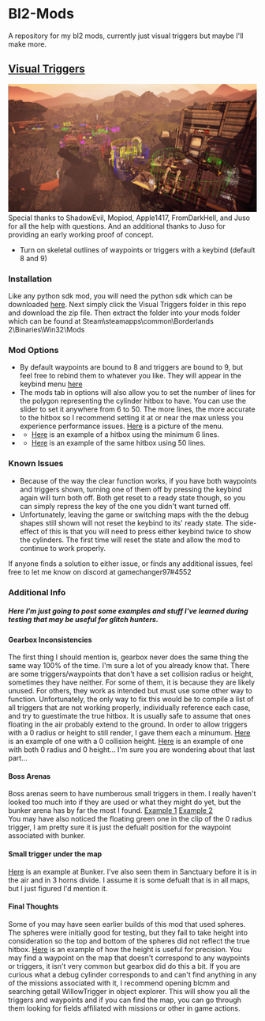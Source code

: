 # Bl2-Mods
A repository for my bl2 mods, currently just visual triggers but maybe I'll make more.
## [Visual Triggers](VisualTriggers/)
![Visual Triggers](https://github.com/GameChanger97/Bl2-Mods/blob/main/Borderlands%202%20(32-bit,%20DX9)%209_15_2021%204_17_58%20PM%20(2).png?raw=true)
Special thanks to ShadowEvil, Mopiod, Apple1417, FromDarkHell, and Juso for all the help with questions.  And an additional thanks to Juso for providing an early working proof of concept.
- Turn on skeletal outlines of waypoints or triggers with a keybind (default 8 and 9)

### Installation 
Like any python sdk mod, you will need the python sdk which can be downloaded [here](https://github.com/bl-sdk/PythonSDK).
Next simply click the Visual Triggers folder in this repo and download the zip file.  Then extract the folder into your mods folder which can be found at Steam\steamapps\common\Borderlands 2\Binaries\Win32\Mods

### Mod Options
- By default waypoints are bound to 8 and triggers are bound to 9, but feel free to rebind them to whatever you like.  They will appear in the keybind menu [here](https://imgur.com/a/HxIVmRU)
- The mods tab in options will also allow you to set the number of lines for the polygon representing the cylinder hitbox to have.  You can use the slider to set it anywhere from 6 to 50.  The more lines, the more accurate to the hitbox so I recommend setting it at or near the max unless you experience performance issues. [Here](https://imgur.com/a/00rg4Yi) is a picture of the menu.
- - [Here](https://imgur.com/a/QMP2kzu) is an example of a hitbox using the minimum 6 lines.
- - [Here](https://imgur.com/a/bhRm0Kp) is an example of the same hitbox using 50 lines.

### Known Issues
- Because of the way the clear function works, if you have both waypoints and triggers shown, turning one of them off by pressing the keybind again will turn both off.  Both get reset to a ready state though, so you can simply repress the key of the one you didn't want turned off.
- Unfortunately, leaving the game or switching maps with the the debug shapes still shown will not reset the keybind to its' ready state.  The side-effect of this is that you will need to press either keybind twice to show the cylinders.  The first time will reset the state and allow the mod to continue to work properly.

If anyone finds a solution to either issue, or finds any additional issues, feel free to let me know on discord at gamechanger97#4552

### Additional Info
##### Here I'm just going to post some examples and stuff I've learned during testing that may be useful for glitch hunters.
#### Gearbox Inconsistencies
The first thing I should mention is, gearbox never does the same thing the same way 100% of the time.  I'm sure a lot of you already know that.  There are some triggers/waypoints that don't have a set collision radius or height, sometimes they have neither.  For some of them, it is because they are likely unused.  For others, they work as intended but must use some other way to function.  Unfortunately, the only way to fix this would be to compile a list of all triggers that are not working properly, individually reference each case, and try to guestimate the true hitbox.  It is usually safe to assume that ones floating in the air probably extend to the ground. In order to allow triggers with a 0 radius or height to still render, I gave them each a minumum.  [Here](https://imgur.com/a/FJkkjm7) is an example of one with a 0 collision height. [Here](https://imgur.com/a/c8O4sX4) is an example of one with both 0 radius and 0 height... I'm sure you are wondering about that last part...

#### Boss Arenas
Boss arenas seem to have numberous small triggers in them.  I really haven't looked too much into if they are used or what they might do yet, but the bunker arena has by far the most I found.  [Example 1](https://imgur.com/a/TB4SmVs) [Example 2](https://imgur.com/a/19XX1Fr)  
You may have also noticed the floating green one in the clip of the 0 radius trigger, I am pretty sure it is just the defualt position for the waypoint associated with bunker.

#### Small trigger under the map
[Here](https://imgur.com/a/rZlqksJ) is an example at Bunker.  I've also seen them in Sanctuary before it is in the air and in 3 horns divide.  I assume it is some defualt that is in all maps, but I just figured I'd mention it.

#### Final Thoughts
Some of you may have seen earlier builds of this mod that used spheres.  The spheres were initially good for testing, but they fail to take height into consideration so the top and bottom of the spheres did not reflect the true hitbox. [Here](https://imgur.com/a/gsC0WD6) is an example of how the height is useful for precision.  You may find a waypoint on the map that doesn't correspond to any waypoints or triggers, it isn't very common but gearbox did do this a bit.  If you are curious what a debug cylinder corresponds to and can't find anything in any of the missions associated with it, I recommend opening blcmm and searching getall WillowTrigger in object explorer.  This will show you all the triggers and waypoints and if you can find the map, you can go through them looking for fields affiliated with missions or other in game actions.
